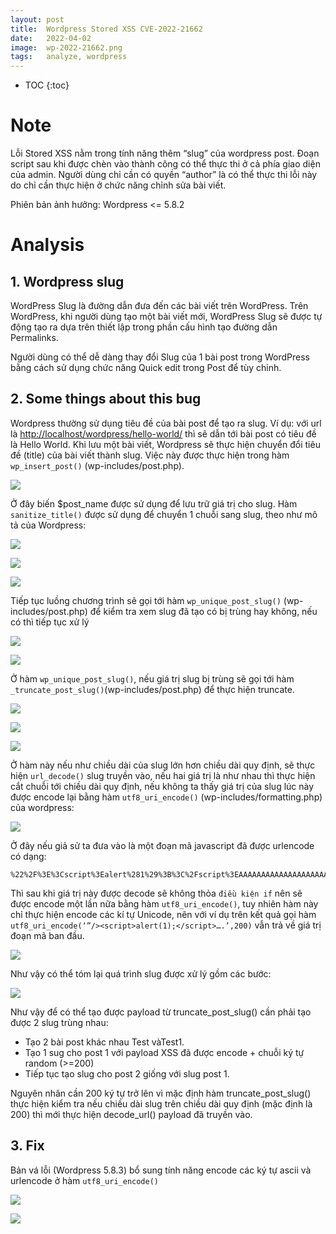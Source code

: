 ```yaml
---
layout: post
title:  Wordpress Stored XSS CVE-2022-21662
date:   2022-04-02
image:  wp-2022-21662.png
tags:   analyze, wordpress
---
```


* TOC
{:toc}

# Note

Lỗi Stored XSS nằm trong tính năng thêm “slug” của wordpress post. Đoạn script sau khi được chèn vào thành công có thể thực thi ở cả phía giao diện của admin. Người dùng chỉ cần có quyền “author” là có thể thực thi lỗi này do chỉ cần thực hiện ở chức năng chỉnh sửa bài viết.

Phiên bản ảnh hưởng: Wordpress <= 5.8.2

# Analysis

## 1. Wordpress slug

WordPress Slug là đường dẫn đưa đến các bài viết trên WordPress. Trên WordPress, khi người dùng tạo một bài viết mới, WordPress Slug sẽ được tự động tạo ra dựa trên thiết lập trong phần cấu hình tạo đường dẫn Permalinks.

Người dùng có thể dễ dàng thay đổi Slug của 1 bài post trong WordPress bằng cách sử dụng chức năng Quick edit trong Post để tùy chỉnh.

## 2. Some things about this bug

Wordpress thường sử dụng tiêu đề của bài post để tạo ra slug. Ví dụ: với url là <http://localhost/wordpress/hello-world/> thì sẽ dẫn tới bài post có tiêu đề là  Hello World. Khi lưu một bài viết, Wordpress sẽ thực hiện chuyển đổi tiêu đề (title) của bài viết thành slug. Việc này được thực hiện trong hàm `wp_insert_post()` (wp-includes/post.php).

![](https://raw.githubusercontent.com/namnhat239/namnhat239.github.io/main/images/wp_xss/Picture1.png)

Ở đây biến $post_name được sử dụng để lưu trữ giá trị cho slug.
Hàm `sanitize_title()` được sử dụng để chuyển 1 chuỗi sang slug, theo như mô tả của Wordpress:

![](https://raw.githubusercontent.com/namnhat239/namnhat239.github.io/main/images/wp_xss/Picture2.png)

![](https://raw.githubusercontent.com/namnhat239/namnhat239.github.io/main/images/wp_xss/Picture3.png)

![](https://raw.githubusercontent.com/namnhat239/namnhat239.github.io/main/images/wp_xss/Picture4.png)

Tiếp tục luồng chương trình sẽ gọi tới hàm `wp_unique_post_slug()` (wp-includes/post.php) để kiểm tra xem slug đã tạo có bị trùng hay không, nếu có thì tiếp tục xử lý

![](https://raw.githubusercontent.com/namnhat239/namnhat239.github.io/main/images/wp_xss/Picture5.png)

![](https://raw.githubusercontent.com/namnhat239/namnhat239.github.io/main/images/wp_xss/Picture6.png)

Ở hàm `wp_unique_post_slug()`, nếu giá trị slug bị trùng sẽ gọi tới hàm `_truncate_post_slug()`(wp-includes/post.php) để thực hiện truncate.

![](https://raw.githubusercontent.com/namnhat239/namnhat239.github.io/main/images/wp_xss/Picture7.png)

![](https://raw.githubusercontent.com/namnhat239/namnhat239.github.io/main/images/wp_xss/Picture8.png)

![](https://raw.githubusercontent.com/namnhat239/namnhat239.github.io/main/images/wp_xss/Picture9.png)

Ở hàm này nếu như chiều dài của slug lớn hơn chiều dài quy định, sẽ thực hiện `url_decode()` slug truyền vào, nếu hai giá trị là như nhau thì thực hiện cắt chuỗi tới chiều dài quy định, nếu không ta thấy giá trị của slug lúc này được encode lại bằng hàm `utf8_uri_encode()` (wp-includes/formatting.php) của wordpress: 

![](https://raw.githubusercontent.com/namnhat239/namnhat239.github.io/main/images/wp_xss/Picture10.png)

Ở đây nếu giả sử ta đưa vào là một đoạn mã javascript đã được urlencode có dạng:

```
%22%2F%3E%3Cscript%3Ealert%281%29%3B%3C%2Fscript%3EAAAAAAAAAAAAAAAAAAAAAAAAAAAAAAAAAAAAAAAAAAAAAAAAAAAAAAAAAAAAAAAAAAAAAAAAAAAAAAAAAAAAAAAAAAAAAAAAAAAAAAAAAAAAAAAAAAAAAAAAAAAAAAAAAAAAAAAAAAAAAAAAAAAAAAAAAAAAAAAAAAAAAAAAAAAAAAAAAAAAAAAAAAAAAAAAAAAAAAAAAAAAAAAAAAAAAAAAAAAAAAAAAAAAAAAAAAAAAAAAAAAAAAAAAAAAAAAAAAAAAAAAAAAAAAAAAAAAAAAAAAAAAAA
```

Thì sau khi giá trị này được decode sẽ không thỏa `điều kiện if` nên sẽ được encode một lần nữa bằng hàm `utf8_uri_encode()`, tuy nhiên hàm này chỉ thực hiện encode các kí tự Unicode, nên với ví dụ trên kết quả gọi hàm `utf8_uri_encode(‘”/><script>alert(1);</script>….’,200)` vẫn trả về giá trị đoạn mã ban đầu.

![](https://raw.githubusercontent.com/namnhat239/namnhat239.github.io/main/images/wp_xss/Picture11.png)

Như vậy có thể tóm lại quá trình slug được xử lý gồm các bước:

![](https://raw.githubusercontent.com/namnhat239/namnhat239.github.io/main/images/wp_xss/Picture12.png)


Như vậy để có thể tạo được payload từ  truncate_post_slug() cần phải tạo được 2 slug trùng nhau:

- Tạo 2 bài post khác nhau Test vàTest1.
- Tạo 1 sug cho post 1 với payload XSS đã được encode + chuỗi ký tự random (>=200)
- Tiếp tục tạo slug cho post 2 giống với slug post 1.

Nguyên nhân cần 200 ký tự trở lên vì mặc định hàm truncate_post_slug() thực hiện kiểm tra nếu chiều dài slug trên chiều dài quy định (mặc định là 200) thì mới thực hiện decode_url() payload đã truyền vào.

## 3. Fix

Bản vá lỗi (Wordpress 5.8.3) bổ sung tính năng encode các ký tự ascii và urlencode ở hàm `utf8_uri_encode()`

![](https://raw.githubusercontent.com/namnhat239/namnhat239.github.io/main/images/wp_xss/Picture13.png)

![](https://raw.githubusercontent.com/namnhat239/namnhat239.github.io/main/images/wp_xss/Picture14.png)
